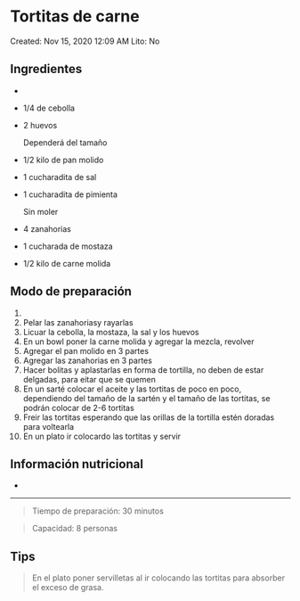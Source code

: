 # Tortitas de carne

Created: Nov 15, 2020 12:09 AM
Lito: No

## Ingredientes

- 
- 1/4 de cebolla
- 2 huevos

    Dependerá del tamaño

- 1/2 kilo de pan molido
- 1 cucharadita de sal
- 1 cucharadita de pimienta

    Sin moler

- 4 zanahorias
- 1 cucharada de mostaza
- 1/2 kilo de carne molida

## Modo de preparación

1. 
2. Pelar las zanahoriasy rayarlas
3. Licuar la cebolla, la mostaza, la sal y los huevos
4. En un bowl poner la carne molida y agregar la mezcla, revolver
5. Agregar el pan molido en 3 partes
6. Agregar las zanahorias en 3 partes
7. Hacer bolitas y aplastarlas en forma de tortilla, no deben de estar delgadas, para eitar que se quemen
8. En un sarté colocar el aceite y las tortitas de poco en poco, dependiendo del tamaño de la sartén y el tamaño de las tortitas, se podrán colocar de 2-6 tortitas
9. Freir las tortitas esperando que las orillas de la tortilla estén doradas para voltearla
10. En un plato ir colocardo las tortitas y servir

## Información nutricional

- 

---

> Tiempo de preparación: 30 minutos

> Capacidad: 8 personas

## Tips

> En el plato poner servilletas al ir colocando las tortitas para absorber el exceso de grasa.